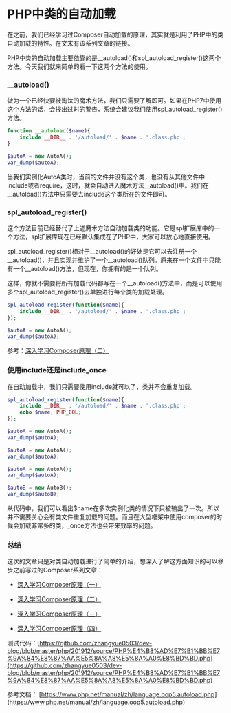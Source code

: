 
# PHP中类的自动加载

在之前，我们已经学习过Composer自动加载的原理，其实就是利用了PHP中的类自动加载的特性。在文末有该系列文章的链接。

PHP中类的自动加载主要依靠的是__autoload()和spl_autoload_register()这两个方法。今天我们就来简单的看一下这两个方法的使用。

### **__autoload()**

做为一个已经快要被淘汰的魔术方法，我们只需要了解即可。如果在PHP7中使用这个方法的话，会报出过时的警告，系统会建议我们使用spl_autoload_register()方法。

```php
function __autoload($name){
    include __DIR__ . '/autoload/' . $name . '.class.php';
}

$autoA = new AutoA();
var_dump($autoA);
```

当我们实例化AutoA类时，当前的文件并没有这个类，也没有从其他文件中include或者require，这时，就会自动进入魔术方法__autoload()中。我们在__autoload()方法中只需要去include这个类所在的文件即可。

### **spl_autoload_register()**

这个方法目前已经替代了上述魔术方法自动加载类的功能。它是spl扩展库中的一个方法，spl扩展库现在已经默认集成在了PHP中，大家可以放心地直接使用。

spl_autoload_register()相对于__autoload()的好处是它可以去注册一个__autoload()，并且实现并维护了一个__autoload()队列。原来在一个文件中只能有一个__autoload()方法，但现在，你拥有的是一个队列。

这样，你就不需要将所有加载代码都写在一个__autoload()方法中，而是可以使用多个spl_autoload_register()去单独进行每个类的加载处理。

```php
spl_autoload_register(function($name){
    include __DIR__ . '/autoload/' . $name . '.class.php';
});

$autoA = new AutoA();
var_dump($autoA);
```

参考：[深入学习Composer原理（二）](https://mp.weixin.qq.com/s/KzRSF12WzFvHqpdHFSk_3w)

### **使用include还是include_once**

在自动加载中，我们只需要使用include就可以了，类并不会重复加载。

```php
spl_autoload_register(function($name){
    include __DIR__ . '/autoload/' . $name . '.class.php';
    echo $name, PHP_EOL;
});

$autoA = new AutoA();
var_dump($autoA);

$autoA = new AutoA();
var_dump($autoA);

$autoA = new AutoA();
var_dump($autoA);

$autoB = new AutoB();
var_dump($autoB);
```

从代码中，我们可以看出\$name在多次实例化类的情况下只被输出了一次。所以并不需要关心会有类文件重复加载的问题。而且在大型框架中使用composer的时候会加载非常多的类，_once方法也会带来效率的问题。

### **总结**

这次的文章只是对类自动加载进行了简单的介绍，想深入了解这方面知识的可以移步之前写过的Composer系列文章：

- [深入学习Composer原理（一）](https://mp.weixin.qq.com/s/fHWBqDu4xrixMhxh3eftkA)

- [深入学习Composer原理（二）](https://mp.weixin.qq.com/s/KzRSF12WzFvHqpdHFSk_3w)

- [深入学习Composer原理（三）](https://mp.weixin.qq.com/s/jkNf8_HU3swnMH4pFMyADA)

- [深入学习Composer原理（四）](https://mp.weixin.qq.com/s/EEDjqzLcKaAJhQ-VWDBX8w)

测试代码：[https://github.com/zhangyue0503/dev-blog/blob/master/php/201912/source/PHP%E4%B8%AD%E7%B1%BB%E7%9A%84%E8%87%AA%E5%8A%A8%E5%8A%A0%E8%BD%BD.php](https://github.com/zhangyue0503/dev-blog/blob/master/php/201912/source/PHP%E4%B8%AD%E7%B1%BB%E7%9A%84%E8%87%AA%E5%8A%A8%E5%8A%A0%E8%BD%BD.php)

参考文档：
[https://www.php.net/manual/zh/language.oop5.autoload.php](https://www.php.net/manual/zh/language.oop5.autoload.php)